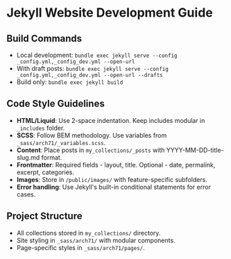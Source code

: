 # Jekyll Website Development Guide

## Build Commands
- Local development: `bundle exec jekyll serve --config _config.yml,_config_dev.yml --open-url`
- With draft posts: `bundle exec jekyll serve --config _config.yml,_config_dev.yml --open-url --drafts`
- Build only: `bundle exec jekyll build`

## Code Style Guidelines
- **HTML/Liquid**: Use 2-space indentation. Keep includes modular in `_includes` folder.
- **SCSS**: Follow BEM methodology. Use variables from `_sass/arch71/_variables.scss`.
- **Content**: Place posts in `my_collections/_posts` with YYYY-MM-DD-title-slug.md format.
- **Frontmatter**: Required fields - layout, title. Optional - date, permalink, excerpt, categories.
- **Images**: Store in `/public/images/` with feature-specific subfolders.
- **Error handling**: Use Jekyll's built-in conditional statements for error cases.

## Project Structure
- All collections stored in `my_collections/` directory.
- Site styling in `_sass/arch71/` with modular components.
- Page-specific styles in `_sass/arch71/pages/`.